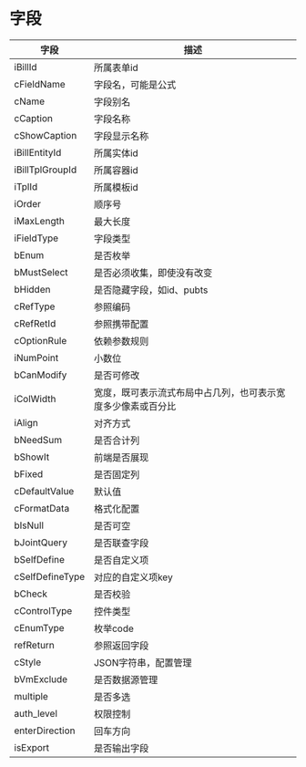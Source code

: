 # 字段


| 字段 | 描述 |
| --- | --- |
| iBillId | 所属表单id |
| cFieldName | 字段名，可能是公式 |
| cName | 字段别名 |
| cCaption | 字段名称 |
| cShowCaption | 字段显示名称 |
| iBillEntityId | 所属实体id |
| iBillTplGroupId | 所属容器id |
| iTplId | 所属模板id |
| iOrder | 顺序号 |
| iMaxLength | 最大长度 |
| iFieldType | 字段类型 |
| bEnum | 是否枚举 |
| bMustSelect | 是否必须收集，即使没有改变 |
| bHidden | 是否隐藏字段，如id、pubts |
| cRefType | 参照编码 |
| cRefRetId | 参照携带配置 |
| cOptionRule | 依赖参数规则 |
| iNumPoint | 小数位 |
| bCanModify | 是否可修改 |
| iColWidth | 宽度，既可表示流式布局中占几列，也可表示宽度多少像素或百分比 |
| iAlign | 对齐方式 |
| bNeedSum | 是否合计列 |
| bShowIt | 前端是否展现 |
| bFixed | 是否固定列 |
| cDefaultValue | 默认值 |
| cFormatData | 格式化配置 |
| bIsNull | 是否可空 |
| bJointQuery | 是否联查字段 |
| bSelfDefine | 是否自定义项 |
| cSelfDefineType | 对应的自定义项key |
| bCheck | 是否校验 |
| cControlType | 控件类型 |
| cEnumType | 枚举code |
| refReturn | 参照返回字段 |
| cStyle | JSON字符串，配置管理 |
| bVmExclude | 是否数据源管理 |
| multiple | 是否多选 |
| auth_level | 权限控制 |
| enterDirection | 回车方向 |
| isExport | 是否输出字段 |


